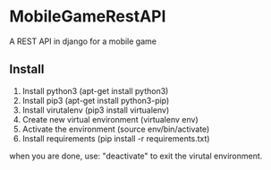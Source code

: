 # MobileGameRestAPI
A REST API in django for a mobile game

## Install
1. Install python3 (apt-get install python3)
2. Install pip3 (apt-get install python3-pip)
3. Install virutalenv (pip3 install virtualenv)
4. Create new virtual environment (virtualenv env)
5. Activate the environment (source env/bin/activate)
6. Install requirements (pip install -r requirements.txt)

when you are done, use: "deactivate" to exit the virutal environment.